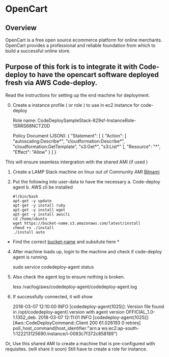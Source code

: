 # OpenCart

## Overview

OpenCart is a free open source ecommerce platform for online merchants. OpenCart provides a professional and reliable foundation from which to build a successful online store.

## Purpose of this fork is to integrate it with  Code-deploy to have the opencart software deployed fresh via AWS Code-deploy.  

Read the instructions for setting up the end machine for deployment.

 0. Create a instance profile ( or role ) to use in ec2 instance for code-deploy

     Role name: CodeDeploySampleStack-829sf-InstanceRole-1SRRS68NCTZ0D
	 
	 Policy Document (JSON):
	 {
		"Statement": [
			{
				"Action": [
					"autoscaling:Describe*",
					"cloudformation:Describe*",
					"cloudformation:GetTemplate",
					"s3:Get*",
					"s3:List*"
				],
				"Resource": "*",
				"Effect": "Allow"
			}
		]
	}
	 
This will ensure seamless intergration with the shared AMI (if used )
	 
 1. Create a LAMP Stack machine on linux out of Community AMI [Bitnami](https://docs.bitnami.com/aws/infrastructure/lamp/)
 2. Put the following into user-data to have the necessary 
    a. Code-deploy agent 
	b. AWS cli be installed 

	```	
	#!/bin/bash
	apt-get -y update
	apt-get -y install ruby
    apt-get -y install wget
	apt-get -y install awscli
	cd /home/ubuntu
	wget https://bucket-name.s3.amazonaws.com/latest/install
	chmod +x ./install
	./install auto
	```
* Find the correct [bucket-name](https://docs.aws.amazon.com/codedeploy/latest/userguide/resource-kit.html#resource-kit-bucket-names) and subsitute here *	

 4. After machine loads up, login to the machine and check if code-deploy agent is running.
	
	sudo service codedeploy-agent status
	
 5. Also check the agent log to ensure nothing is broken.
 
    less /var/log/aws/codedeploy-agent/codedeploy-agent.log
	
 6. If successfully connected, it will show 
 
     2018-03-07 12:10:00 INFO  [codedeploy-agent(1025)]: Version file found in /opt/codedeploy-agent/.version with agent version OFFICIAL_1.0-1.1352_deb.
2018-03-07 12:11:01 INFO  [codedeploy-agent(1025)]: [Aws::CodeDeployCommand::Client 200 61.026193 0 retries] poll_host_command(host_identifier:"arn:a
ws:ec2:ap-south-1:122213125690:instance/i-0083c7f372c858189")

Or,
Use this shared AMI to create a machine that is pre-configured with requisites. (will share it soon)
Still have to create a role for instance. 

